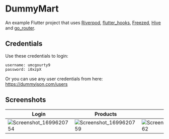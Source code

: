 # DummyMart

An example Flutter project that uses [Riverpod], [flutter_hooks], [Freezed], [Hive] and [go_router].

## Credentials
Use these credentials to login:

```
username: umcgourty9
password: i0xzpX
```

Or you can use any user credentials from here: https://dummyjson.com/users

  [riverpod]: https://pub.dev/packages/riverpod
  [flutter_hooks]: https://pub.dev/packages/flutter_hooks
  [freezed]: https://pub.dev/packages/freezed
  [hive]: https://pub.dev/packages/hive
  [go_router]: https://pub.dev/packages/go_router

## Screenshots
Login | Products | Todos | Profile
---|---|---|---
![Screenshot_1699620754](https://github.com/dhafinrayhan/dummymart/assets/49405411/c153b4c2-b6bf-4617-baa6-8b09cadf8c8f ) | ![Screenshot_1699620759](https://github.com/dhafinrayhan/dummymart/assets/49405411/7cfbf2b2-7e76-479e-8aa9-d160668cf5df) | ![Screenshot_1699620762](https://github.com/dhafinrayhan/dummymart/assets/49405411/cb0670ee-26e3-4f65-ad01-064cef717d41) | ![Screenshot_1699621366](https://github.com/dhafinrayhan/dummymart/assets/49405411/5f5eaf18-102b-444c-a53f-9272c8e9a1e4 )
